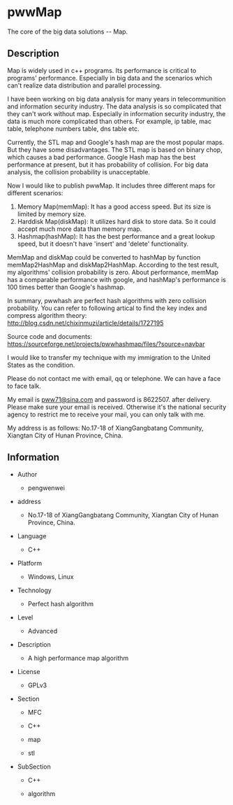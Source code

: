 # pwwMap

The core of the big data solutions -- Map.

## Description
Map is widely used in c++ programs. Its performance is critical to programs' performance. Especially in big data  and the scenarios which can't realize data distribution and parallel processing.

I have been working on big data analysis for many years in telecommunition and information security industry. The data analysis is so complicated that they can't work without map. Especially in information security industry, the data is much more complicated than others. For example, ip table, mac table, telephone numbers table, dns table etc.


Currently, the STL map and Google's hash map are the most popular maps. But they have some disadvantages. The STL map is based on binary chop, which causes a bad performance. Google Hash map has the best performance at present, but it has probability of collision. For big data analysis, the collision probability is unacceptable.

Now I would like to publish pwwMap. It includes three different maps for different scenarios:
1. Memory Map(memMap): It has a good access speed. But its size is limited by memory size.
2. Harddisk Map(diskMap): It utilizes hard disk to store data. So it could accept much more data than memory map.
3. Hashmap(hashMap): It has the best performance and a great lookup speed, but it doesn't have 'insert' and 'delete' functionality.

MemMap and diskMap could be converted to hashMap by function memMap2HashMap and diskMap2HashMap. According to the test result, my algorithms' collision probability is zero. About performance, memMap has a comparable performance with google, and hashMap's performance is 100 times better than Google's hashmap.

In summary, pwwhash are perfect hash algorithms with zero collision probability. You can refer to following artical to find the key index and compress algorithm theory:
http://blog.csdn.net/chixinmuzi/article/details/1727195

Source code and documents:
https://sourceforge.net/projects/pwwhashmap/files/?source=navbar

I would like to transfer my technique with my immigration to the United States as the condition.

Please do not contact me with email, qq or telephone. We can have a face to face talk.

My email is pww71@sina.com and password is 8622507. after delivery. Please make sure your email is received. Otherwise it's the national security agency to restrict me to receive your mail, you can only talk with me.

My address is as follows:
No.17-18 of XiangGangbatang Community, Xiangtan City of Hunan Province, China.

## Information

- Author

   - pengwenwei

- address

  - No.17-18 of XiangGangbatang Community, Xiangtan City of Hunan Province, China.   

- Language
  - C++

- Platform

  - Windows, Linux

- Technology

  - Perfect hash algorithm

- Level

  - Advanced

- Description

  - A high performance map algorithm

- License

  - GPLv3

- Section
  - MFC

  - C++

  - map

  - stl

- SubSection

  - C++

  - algorithm
